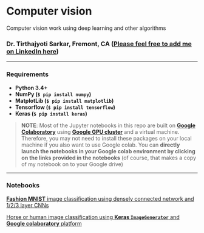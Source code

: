 # Computer vision
Computer vision work using deep learning and other algorithms

### Dr. Tirthajyoti Sarkar, Fremont, CA ([Please feel free to add me on LinkedIn here](https://www.linkedin.com/in/tirthajyoti-sarkar-2127aa7))
---

### Requirements
* **Python 3.4+**
* **NumPy (`$ pip install numpy`)**
* **MatplotLib (`$ pip install matplotlib`)**
* **Tensorflow (`$ pip install tensorflow`)**
* **Keras (`$ pip install keras`)**

> **NOTE**: Most of the Jupyter notebooks in this repo are built on **[Google Colaboratory](https://colab.research.google.com/)** using **[Google GPU cluster](https://cloud.google.com/gpu/)** and a virtual machine. Therefore, you may not need to install these packages on your local machine if you also want to use Google colab. You can **directly launch the notebooks in your Google colab environment by clicking on the links provided in the notebooks** (of course, that makes a copy of my notebook on to your Google drive) 
---
### Notebooks

[**Fashion MNIST** image classification using densely connected network and 1/2/3 layer CNNs](https://github.com/tirthajyoti/Computer_vision/blob/master/Notebooks/Fashion_MNIST_using_CNN.ipynb)

[Horse or human image classification using **Keras `ImageGenerator`** and **Google colaboratory** platform](https://github.com/tirthajyoti/Computer_vision/blob/master/Notebooks/Horse_or_Human_with_ImageGenerator.ipynb)
